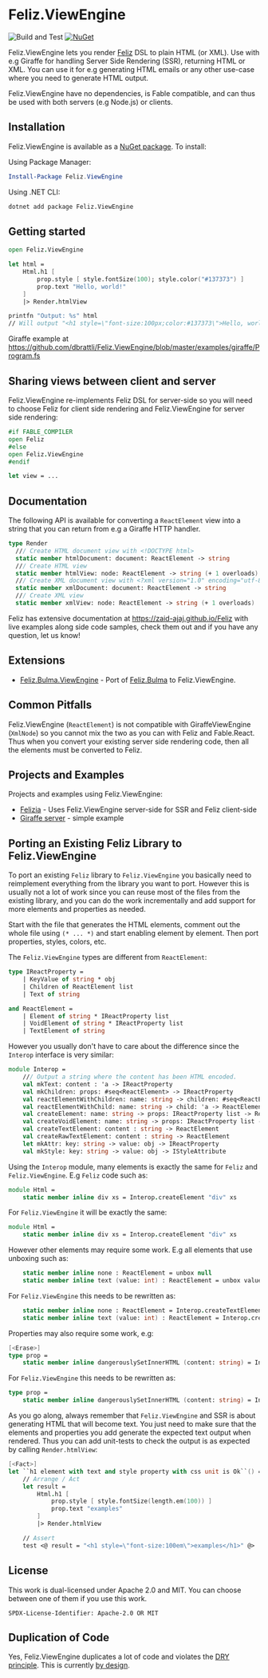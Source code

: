 # Feliz.ViewEngine

![Build and Test](https://github.com/dbrattli/Feliz.ViewEngine/workflows/Build%20and%20Test/badge.svg)
[![NuGet](https://img.shields.io/nuget/v/Feliz.ViewEngine.svg?maxAge=0&colorB=brightgreen)](https://www.nuget.org/packages/Feliz.ViewEngine)

Feliz.ViewEngine lets you render [Feliz](https://github.com/Zaid-Ajaj/Feliz) DSL to plain HTML (or XML). Use with e.g
Giraffe for handling Server Side Rendering (SSR), returning HTML or XML. You can use it for e.g generating HTML emails
or any other use-case where you need to generate HTML output.

Feliz.ViewEngine have no dependencies, is Fable compatible, and can thus be used with both servers (e.g Node.js) or
clients.

## Installation

Feliz.ViewEngine is available as a [NuGet package](https://www.nuget.org/packages/Feliz.ViewEngine/). To install:

Using Package Manager:

```powershell
Install-Package Feliz.ViewEngine
```

Using .NET CLI:

```bash
dotnet add package Feliz.ViewEngine
```

## Getting started

```fs
open Feliz.ViewEngine

let html =
    Html.h1 [
        prop.style [ style.fontSize(100); style.color("#137373") ]
        prop.text "Hello, world!"
    ]
    |> Render.htmlView

printfn "Output: %s" html
// Will output "<h1 style=\"font-size:100px;color:#137373\">Hello, world!</h1>"
```

Giraffe example at <https://github.com/dbrattli/Feliz.ViewEngine/blob/master/examples/giraffe/Program.fs>

## Sharing views between client and server

Feliz.ViewEngine re-implements Feliz DSL for server-side so you will need to choose Feliz for client side rendering and
Feliz.ViewEngine for server side rendering:

```fs
#if FABLE_COMPILER
open Feliz
#else
open Feliz.ViewEngine
#endif

let view = ...
```

## Documentation

The following API is available for converting a `ReactElement` view into a string that you can return from e.g a Giraffe
HTTP handler.

```fs
type Render
  /// Create HTML document view with <!DOCTYPE html>
  static member htmlDocument: document: ReactElement -> string
  /// Create HTML view
  static member htmlView: node: ReactElement -> string (+ 1 overloads)
  /// Create XML document view with <?xml version="1.0" encoding="utf-8"?>
  static member xmlDocument: document: ReactElement -> string
  /// Create XML view
  static member xmlView: node: ReactElement -> string (+ 1 overloads)
```

Feliz has extensive documentation at <https://zaid-ajaj.github.io/Feliz> with live examples along side code samples, check
them out and if you have any question, let us know!

## Extensions

- [Feliz.Bulma.ViewEngine](https://www.nuget.org/packages/Feliz.Bulma.ViewEngine/) - Port of
  [Feliz.Bulma](https://github.com/Dzoukr/Feliz.Bulma) to Feliz.ViewEngine.

## Common Pitfalls

Feliz.ViewEngine (`ReactElement`) is not compatible with GiraffeViewEngine (`XmlNode`) so you cannot mix the two as you
can with Feliz and Fable.React. Thus when you convert your existing server side rendering code, then all the elements
must be converted to Feliz.

## Projects and Examples

Projects and examples using Feliz.ViewEngine:

- [Felizia](https://github.com/dbrattli/Felizia) - Uses Feliz.ViewEngine server-side for SSR and Feliz client-side
- [Giraffe server](https://github.com/dbrattli/Feliz.ViewEngine/tree/master/examples/giraffe) - simple example

## Porting an Existing Feliz Library to Feliz.ViewEngine

To port an existing `Feliz` library to `Feliz.ViewEngine` you basically need to reimplement everything from the library
you want to port. However this is usually not a lot of work since you can reuse most of the files from the existing
library, and you can do the work incrementally and add support for more elements and properties as needed.

Start with the file that generates the HTML elements, comment out the whole file using `(* ... *)` and start enabling
element by element. Then port properties, styles, colors, etc.

The `Feliz.ViewEngine` types are different from `ReactElement`:

```fs
type IReactProperty =
    | KeyValue of string * obj
    | Children of ReactElement list
    | Text of string

and ReactElement =
    | Element of string * IReactProperty list
    | VoidElement of string * IReactProperty list
    | TextElement of string
```

However you usually don't have to care about the difference since the `Interop` interface is very similar:

```fs
module Interop =
    /// Output a string where the content has been HTML encoded.
    val mkText: content : 'a -> IReactProperty
    val mkChildren: props: #seq<ReactElement> -> IReactProperty
    val reactElementWithChildren: name: string -> children: #seq<ReactElement> -> ReactElement
    val reactElementWithChild: name: string -> child: 'a -> ReactElement
    val createElement: name: string -> props: IReactProperty list -> ReactElement
    val createVoidElement: name: string -> props: IReactProperty list -> ReactElement
    val createTextElement: content : string -> ReactElement
    val createRawTextElement: content : string -> ReactElement
    let mkAttr: key: string -> value: obj -> IReactProperty
    val mkStyle: key: string -> value: obj -> IStyleAttribute
```

Using the `Interop` module, many elements is exactly the same for `Feliz` and `Feliz.ViewEngine`. E.g `Feliz` code such
as:

```fs
module Html =
    static member inline div xs = Interop.createElement "div" xs
```

For `Feliz.ViewEngine` it will be exactly the same:

```fs
module Html =
    static member inline div xs = Interop.createElement "div" xs
```

However other elements may require some work. E.g all elements that use unboxing such as:

```fs
    static member inline none : ReactElement = unbox null
    static member inline text (value: int) : ReactElement = unbox value
```

For `Feliz.ViewEngine` this needs to be rewritten as:

```fs
    static member inline none : ReactElement = Interop.createTextElement ""
    static member inline text (value: int) : ReactElement = Interop.createTextElement (value.ToString ())
```

Properties may also require some work, e.g:

```fs
[<Erase>]
type prop =
    static member inline dangerouslySetInnerHTML (content: string) = Interop.mkAttr "dangerouslySetInnerHTML" (createObj [ "__html" ==> content ])

```

For `Feliz.ViewEngine` this needs to be rewritten as:

```fs
type prop =
    static member inline dangerouslySetInnerHTML (content: string) = Interop.mkChildren [ Interop.createRawTextElement content ]

```

As you go along, always remember that `Feliz.ViewEngine` and SSR is about generating HTML that will become text. You
just need to make sure that the elements and properties you add generate the expected text output when rendered. Thus
you can add unit-tests to check the output is as expected by calling `Render.htmlView`:

```fs
[<Fact>]
let ``h1 element with text and style property with css unit is Ok``() =
    // Arrange / Act
    let result =
        Html.h1 [
            prop.style [ style.fontSize(length.em(100)) ]
            prop.text "examples"
        ]
        |> Render.htmlView

    // Assert
    test <@ result = "<h1 style=\"font-size:100em\">examples</h1>" @>
```

## License

This work is dual-licensed under Apache 2.0 and MIT. You can choose between one of them if you use this work.

`SPDX-License-Identifier: Apache-2.0 OR MIT`

## Duplication of Code

Yes, Feliz.ViewEngine duplicates a lot of code and violates the [DRY
principle](https://en.wikipedia.org/wiki/Don%27t_repeat_yourself). This is currently [by
design](https://www.sandimetz.com/blog/2016/1/20/the-wrong-abstraction).

